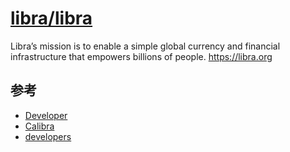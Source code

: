 # [libra/libra](https://github.com/libra/libra)

Libra’s mission is to enable a simple global currency and financial infrastructure that empowers billions of people. https://libra.org

## 参考

* [Developer](https://developers.libra.org)
* [Calibra](link)
* [developers](https://developers.libra.org/docs/welcome-to-libra)
